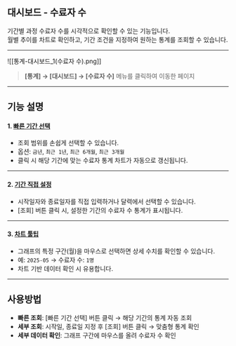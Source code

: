 ## 대시보드 - 수료자 수

기간별 과정 수료자 수를 시각적으로 확인할 수 있는 기능입니다.  
월별 추이를 차트로 확인하고, 기간 조건을 지정하여 원하는 통계를 조회할 수 있습니다.  

***
![[통계-대시보드_1(수료자 수).png]]

> **[통계] → [대시보드] → [수료자 수]** 메뉴를 클릭하여 이동한 페이지  

***

## 기능 설명

#### 1. [빠른 기간 선택](대시보드-빠른기간.md)
- 조회 범위를 손쉽게 선택할 수 있습니다.  
- 옵션: `금년`, `최근 1년`, `최근 6개월`, `최근 3개월`  
- 클릭 시 해당 기간에 맞는 수료자 통계 차트가 자동으로 갱신됩니다.  

***

#### 2. [기간 직접 설정](대시보드-기간설정.md)
- 시작일자와 종료일자를 직접 입력하거나 달력에서 선택할 수 있습니다.  
- [조회] 버튼 클릭 시, 설정한 기간의 수료자 수 통계가 표시됩니다.  

***

#### 3. [차트 툴팁](대시보드-툴팁.md)
- 그래프의 특정 구간(월)을 마우스로 선택하면 상세 수치를 확인할 수 있습니다.  
- 예: `2025-05` → 수료자 수: `1명`  
- 차트 기반 데이터 확인 시 유용합니다.  

***

## 사용방법

- **빠른 조회**: [빠른 기간 선택] 버튼 클릭 → 해당 기간의 통계 자동 조회  
- **세부 조회**: 시작일, 종료일 지정 후 [조회] 버튼 클릭 → 맞춤형 통계 확인  
- **세부 데이터 확인**: 그래프 구간에 마우스를 올려 수료자 수 확인  
